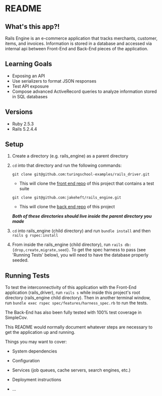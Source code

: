 # README

## What's this app?!
Rails Engine is an e-commerce application that tracks merchants, customer, items, and invoices. Information is stored in a database and accessed via internal api between Front-End and Back-End pieces of the application.

## Learning Goals
- Exposing an API
- Use serializers to format JSON responses
- Test API exposure
- Compose advanced ActiveRecord queries to analyze information stored in SQL databases

## Versions
- Ruby 2.5.3
- Rails 5.2.4.4

## Setup
1. Create a directory (e.g. rails_engine) as a parent directory
1. `cd` into that directory and run the following commands:

   ```
   git clone git@github.com:turingschool-examples/rails_driver.git
   ```
   - This will clone the [front end repo](https://github.com/turingschool-examples/rails_driver.git) of this project that contains a test suite  

   ```
   git clone git@github.com:jakeheft/rails_engine.git
   ```
   - This will clone the [back end repo](https://github.com/jakeheft/rails_engine) of this project  

   **_Both of these directories should live inside the parent directory you made_**
1. `cd` into rails_engine (child directory) and run `bundle install` and then ` rails g rspec:install`
1. From inside the rails_engine (child directory), run `rails db:{drop,create,migrate,seed}`. To get the spec harness to pass (see 'Running Tests' below), you will need to have the database properly seeded.

## Running Tests

To test the interconnectivity of this application with the Front-End application (rails_driver),  run `rails s` while inside this project's root directory (rails_engine child directory). Then in another terminal window, run `bundle exec rspec spec/features/harness_spec.rb` to run the tests.

The Back-End has also been fully tested with 100% test coverage in SimpleCov.

This README would normally document whatever steps are necessary to get the
application up and running.

Things you may want to cover:

* System dependencies

* Configuration

* Services (job queues, cache servers, search engines, etc.)

* Deployment instructions

* ...
